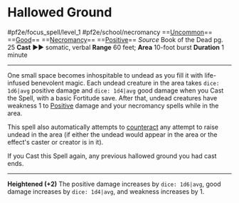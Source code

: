# Hallowed Ground
#pf2e/focus_spell/level_1 #pf2e/school/necromancy 
==[Uncommon](../../../rules/traits/uncommon.md)== ==[Good](../../../rules/traits/good.md)== ==[Necromancy](../../../rules/traits/necromancy.md)== ==[Positive](../../../rules/traits/positive.md)==
*Source* Book of the Dead pg. 25
**Cast** ►► somatic, verbal
**Range** 60 feet; **Area** 10-foot burst
**Duration** 1 minute

---
One small space becomes inhospitable to undead as you fill it with life-infused benevolent magic. Each undead creature in the area takes `dice: 1d6|avg` positive damage and `dice: 1d4|avg` good damage when you Cast the Spell, with a basic Fortitude save. After that, undead creatures have weakness 1 to [Positive](../../../rules/traits/positive.md) damage and your necromancy spells while in the area.

This spell also automatically attempts to [counteract](../../../Rules/Counteracting.md) any attempt to raise undead in the area (if either the undead would appear in the area or the effect's caster or creator is in it).

If you Cast this Spell again, any previous hallowed ground you had cast ends.

<hr>

**Heightened (+2)** The positive damage increases by `dice: 1d6|avg`, good damage increases by `dice: 1d4|avg`, and weakness increases by 1.